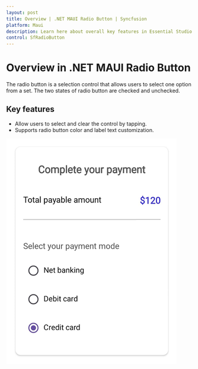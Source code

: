 ```yaml
---
layout: post
title: Overview | .NET MAUI Radio Button | Syncfusion
platform: Maui
description: Learn here about overall key features in Essential Studio for .NET MAUI SfRadioButton Control, its elements, and more.
control: SfRadioButton
---
```


# Overview in .NET MAUI Radio Button

The radio button is a selection control that allows users to select one option from a set. The two states of radio button are checked and unchecked.

##  Key features

* Allow users to select and clear the control by tapping.
* Supports radio button color and label text customization.

![.NET MAUI Radio Button Image](Images/Getting-Started/radiobuttonoverview.png)
